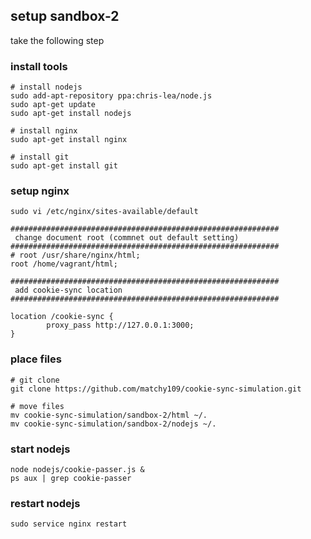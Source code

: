 ## setup sandbox-2
take the following step
### install tools
```
# install nodejs
sudo add-apt-repository ppa:chris-lea/node.js
sudo apt-get update
sudo apt-get install nodejs

# install nginx
sudo apt-get install nginx

# install git
sudo apt-get install git
```
### setup nginx
```
sudo vi /etc/nginx/sites-available/default

############################################################
 change document root (commnet out default setting)
############################################################
# root /usr/share/nginx/html;
root /home/vagrant/html;

############################################################
 add cookie-sync location
############################################################

location /cookie-sync {
        proxy_pass http://127.0.0.1:3000;
}

```
### place files
```
# git clone
git clone https://github.com/matchy109/cookie-sync-simulation.git

# move files
mv cookie-sync-simulation/sandbox-2/html ~/.
mv cookie-sync-simulation/sandbox-2/nodejs ~/.
```
### start nodejs
```
node nodejs/cookie-passer.js &
ps aux | grep cookie-passer
```
### restart nodejs
```
sudo service nginx restart
```
